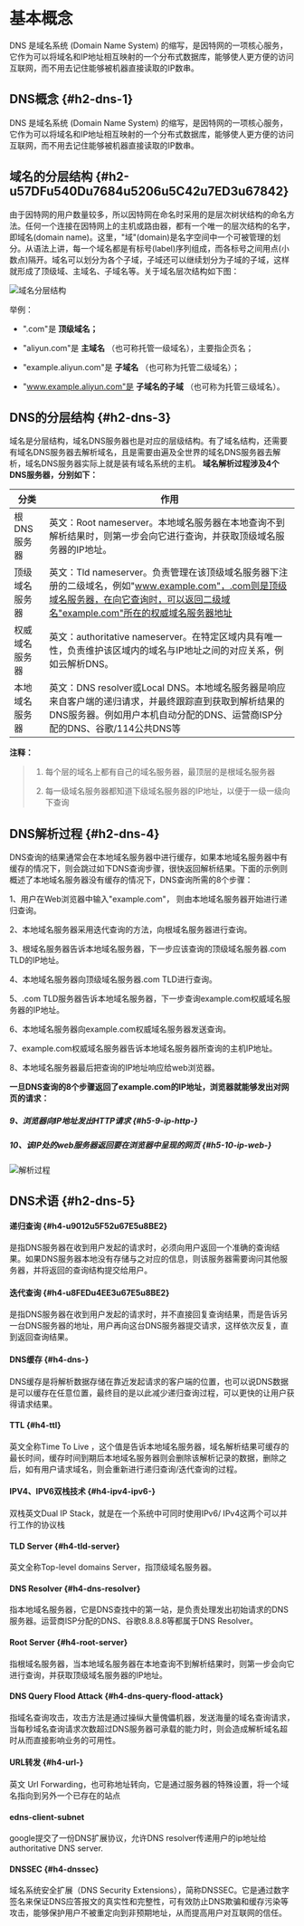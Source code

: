 基本概念 
=========================

DNS 是域名系统 (Domain Name System) 的缩写，是因特网的一项核心服务，它作为可以将域名和IP地址相互映射的一个分布式数据库，能够使人更方便的访问互联网，而不用去记住能够被机器直接读取的IP数串。

DNS概念 {#h2-dns-1}
-----------------

DNS 是域名系统 (Domain Name System) 的缩写，是因特网的一项核心服务，它作为可以将域名和IP地址相互映射的一个分布式数据库，能够使人更方便的访问互联网，而不用去记住能够被机器直接读取的IP数串。

域名的分层结构 {#h2-u57DFu540Du7684u5206u5C42u7ED3u67842}
--------------------------------------------------

由于因特网的用户数量较多，所以因特网在命名时采用的是层次树状结构的命名方法。任何一个连接在因特网上的主机或路由器，都有一个唯一的层次结构的名字，即域名(domain name)。这里，"域"(domain)是名字空间中一个可被管理的划分。从语法上讲，每一个域名都是有标号(label)序列组成，而各标号之间用点(小数点)隔开。域名可以划分为各个子域，子域还可以继续划分为子域的子域，这样就形成了顶级域、主域名、子域名等。关于域名层次结构如下图：

![域名分层结构](http://static-aliyun-doc.oss-cn-hangzhou.aliyuncs.com/assets/img/zh-CN/7767420061/p167010.png)

举例：

* ".com"是 **顶级域名；**

  

* "aliyun.com"是 **主域名** （也可称托管一级域名），主要指企页名；

  

* "example.aliyun.com"是 **子域名** （也可称为托管二级域名）；

  

* "www.example.aliyun.com"是 **子域名的子域** （也可称为托管三级域名）。

  






DNS的分层结构 {#h2-dns-3}
--------------------

域名是分层结构，域名DNS服务器也是对应的层级结构。有了域名结构，还需要有域名DNS服务器去解析域名，且是需要由遍及全世界的域名DNS服务器去解析，域名DNS服务器实际上就是装有域名系统的主机。 **域名解析过程涉及4个DNS服务器，分别如下：** 


|   分类    |                                                         作用                                                         |
|---------|--------------------------------------------------------------------------------------------------------------------|
| 根DNS服务器 | 英文：Root nameserver。本地域名服务器在本地查询不到解析结果时，则第一步会向它进行查询，并获取顶级域名服务器的IP地址。                                                |
| 顶级域名服务器 | 英文：Tld nameserver。负责管理在该顶级域名服务器下注册的二级域名，例如"www.example.com"，.com则是顶级域名服务器，在向它查询时，可以返回二级域名"example.com"所在的权威域名服务器地址 |
| 权威域名服务器 | 英文：authoritative nameserver。在特定区域内具有唯一性，负责维护该区域内的域名与IP地址之间的对应关系，例如云解析DNS。                                          |
| 本地域名服务器 | 英文：DNS resolver或Local DNS。本地域名服务器是响应来自客户端的递归请求，并最终跟踪直到获取到解析结果的DNS服务器。例如用户本机自动分配的DNS、运营商ISP分配的DNS、谷歌/114公共DNS等      |



**注释：** 
> 
> 1. 每个层的域名上都有自己的域名服务器，最顶层的是根域名服务器
>    
>    
> 
> 2. 每一级域名服务器都知道下级域名服务器的IP地址，以便于一级一级向下查询
>    
>    
> 
> 
> 

DNS解析过程 {#h2-dns-4}
-------------------

DNS查询的结果通常会在本地域名服务器中进行缓存，如果本地域名服务器中有缓存的情况下，则会跳过如下DNS查询步骤，很快返回解析结果。下面的示例则概述了本地域名服务器没有缓存的情况下，DNS查询所需的8个步骤：

1、用户在Web浏览器中输入"example.com"， 则由本地域名服务器开始进行递归查询。

2、本地域名服务器采用迭代查询的方法，向根域名服务器进行查询。


3、根域名服务器告诉本地域名服务器，下一步应该查询的顶级域名服务器.com TLD的IP地址。

4、本地域名服务器向顶级域名服务器.com TLD进行查询。


5、.com TLD服务器告诉本地域名服务器，下一步查询example.com权威域名服务器的IP地址。

6、本地域名服务器向example.com权威域名服务器发送查询。

7、example.com权威域名服务器告诉本地域名服务器所查询的主机IP地址。

8、本地域名服务器最后把查询的IP地址响应给web浏览器。

**一旦DNS查询的8个步骤返回了example.com的IP地址，浏览器就能够发出对网页的请求：** 

##### 9、浏览器向IP地址发出HTTP请求 {#h5-9-ip-http-}

##### 10、该IP处的web服务器返回要在浏览器中呈现的网页 {#h5-10-ip-web-}

![解析过程](http://static-aliyun-doc.oss-cn-hangzhou.aliyuncs.com/assets/img/zh-CN/8767420061/p167011.png)

DNS术语 {#h2-dns-5}
-----------------

#### 递归查询 {#h4-u9012u5F52u67E5u8BE2}

是指DNS服务器在收到用户发起的请求时，必须向用户返回一个准确的查询结果。如果DNS服务器本地没有存储与之对应的信息，则该服务器需要询问其他服务器，并将返回的查询结构提交给用户。

#### 迭代查询 {#h4-u8FEDu4EE3u67E5u8BE2}

是指DNS服务器在收到用户发起的请求时，并不直接回复查询结果，而是告诉另一台DNS服务器的地址，用户再向这台DNS服务器提交请求，这样依次反复，直到返回查询结果。

#### DNS缓存 {#h4-dns-}

DNS缓存是将解析数据存储在靠近发起请求的客户端的位置，也可以说DNS数据是可以缓存在任意位置，最终目的是以此减少递归查询过程，可以更快的让用户获得请求结果。

#### TTL {#h4-ttl}

英文全称Time To Live ，这个值是告诉本地域名服务器，域名解析结果可缓存的最长时间，缓存时间到期后本地域名服务器则会删除该解析记录的数据，删除之后，如有用户请求域名，则会重新进行递归查询/迭代查询的过程。

#### IPV4、IPV6双栈技术 {#h4-ipv4-ipv6-}

双栈英文Dual IP Stack，就是在一个系统中可同时使用IPv6/ IPv4这两个可以并行工作的协议栈

#### TLD Server {#h4-tld-server}

英文全称Top-level domains Server，指顶级域名服务器。

#### DNS Resolver {#h4-dns-resolver}

指本地域名服务器，它是DNS查找中的第一站，是负责处理发出初始请求的DNS服务器。运营商ISP分配的DNS、谷歌8.8.8.8等都属于DNS Resolver。

#### Root Server {#h4-root-server}

指根域名服务器，当本地域名服务器在本地查询不到解析结果时，则第一步会向它进行查询，并获取顶级域名服务器的IP地址。

#### DNS Query Flood Attack {#h4-dns-query-flood-attack}

指域名查询攻击，攻击方法是通过操纵大量傀儡机器，发送海量的域名查询请求，当每秒域名查询请求次数超过DNS服务器可承载的能力时，则会造成解析域名超时从而直接影响业务的可用性。

#### URL转发 {#h4-url-}

英文 Url Forwarding，也可称地址转向，它是通过服务器的特殊设置，将一个域名指向到另外一个已存在的站点

#### edns-client-subnet 

google提交了一份DNS扩展协议，允许DNS resolver传递用户的ip地址给authoritative DNS server.

#### DNSSEC {#h4-dnssec}

域名系统安全扩展（DNS Security Extensions），简称DNSSEC。它是通过数字签名来保证DNS应答报文的真实性和完整性，可有效防止DNS欺骗和缓存污染等攻击，能够保护用户不被重定向到非预期地址，从而提高用户对互联网的信任。
